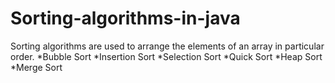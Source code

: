 # Sorting-algorithms-in-java
Sorting algorithms are  used to arrange the elements of an array in particular order.
*Bubble Sort
*Insertion Sort
*Selection Sort
*Quick Sort
*Heap Sort
*Merge Sort
